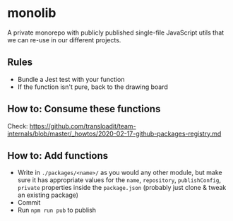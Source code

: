 # monolib

A private monorepo with publicly published single-file JavaScript utils that we can re-use in our different projects.

## Rules

- Bundle a Jest test with your function
- If the function isn't pure, back to the drawing board

## How to: Consume these functions

Check: <https://github.com/transloadit/team-internals/blob/master/_howtos/2020-02-17-github-packages-registry.md>

## How to: Add functions

- Write in `./packages/<name>/` as you would any other module, but make sure it has appropriate values for the `name`, `repository`, `publishConfig`, `private` properties inside the `package.json` (probably just clone & tweak an existing package)
- Commit
- Run `npm run pub` to publish

